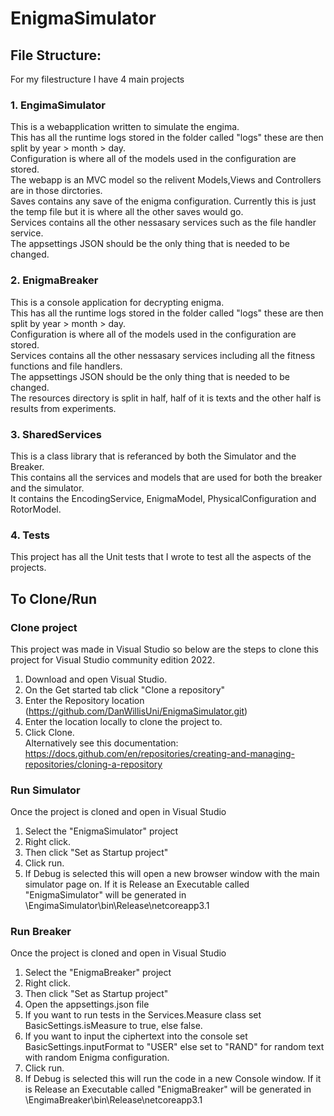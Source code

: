 # EnigmaSimulator
## File Structure:
For my filestructure I have 4 main projects
### 1. EngimaSimulator
This is a webapplication written to simulate the engima.<br />
This has all the runtime logs stored in the folder called "logs" these are then split by year > month > day.<br />
Configuration is where all of the models used in the configuration are stored.<br />
The webapp is an MVC model so the relivent Models,Views and Controllers are in those dirctories.<br />
Saves contains any save of the enigma configuration. Currently this is just the temp file but it is where all the other saves would go.<br />
Services contains all the other nessasary services such as the file handler service.<br />
The appsettings JSON should be the only thing that is needed to be changed.
### 2. EnigmaBreaker
This is a console application for decrypting enigma.<br />
This has all the runtime logs stored in the folder called "logs" these are then split by year > month > day.<br />
Configuration is where all of the models used in the configuration are stored.<br />
Services contains all the other nessasary services including all the fitness functions and file handlers.<br />
The appsettings JSON should be the only thing that is needed to be changed.<br />
The resources directory is split in half, half of it is texts and the other half is results from experiments.
### 3. SharedServices
This is a class library that is referanced by both the Simulator and the Breaker.<br />
This contains all the services and models that are used for both the breaker and the simulator. <br />
It contains the EncodingService, EnigmaModel, PhysicalConfiguration and RotorModel.
### 4. Tests
This project has all the Unit tests that I wrote to test all the aspects of the projects.
## To Clone/Run
### Clone project
This project was made in Visual Studio so below are the steps to clone this project for Visual Studio community edition 2022.<br />
1. Download and open Visual Studio.<br />
2. On the Get started tab click "Clone a repository"<br />
3. Enter the Repository location (https://github.com/DanWillisUni/EnigmaSimulator.git)<br />
4. Enter the location locally to clone the project to.<br />
5. Click Clone.<br />
Alternatively see this documentation: https://docs.github.com/en/repositories/creating-and-managing-repositories/cloning-a-repository
### Run Simulator
Once the project is cloned and open in Visual Studio<br />
1. Select the "EnigmaSimulator" project<br />
2. Right click.
3. Then click "Set as Startup project"<br />
4. Click run. <br />
5. If Debug is selected this will open a new browser window with the main simulator page on. If it is Release an Executable called "EnigmaSimulator" will be generated in \EngimaSimulator\bin\Release\netcoreapp3.1
### Run Breaker
Once the project is cloned and open in Visual Studio<br />
1. Select the "EnigmaBreaker" project<br />
2. Right click.<br />
3. Then click "Set as Startup project"<br />
4. Open the appsettings.json file<br />
5. If you want to run tests in the Services.Measure class set BasicSettings.isMeasure to true, else false.<br />
6. If you want to input the ciphertext into the console set BasicSettings.inputFormat to "USER" else set to "RAND" for random text with random Enigma configuration.<br />
7. Click run.<br />
8. If Debug is selected this will run the code in a new Console window. If it is Release an Executable called "EnigmaBreaker" will be generated in \EngimaBreaker\bin\Release\netcoreapp3.1
